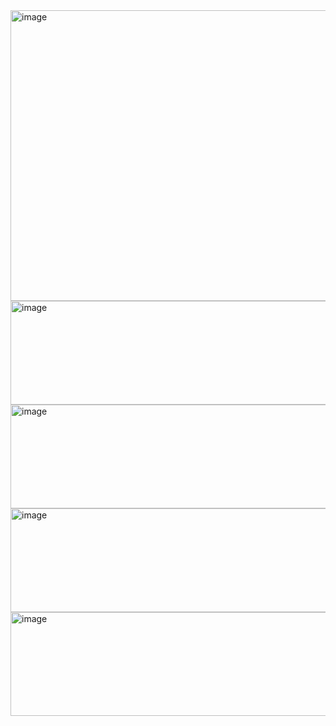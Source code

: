 <img width="615" height="465" alt="image" src="https://github.com/user-attachments/assets/5416f7d8-8ee0-47e4-b7ee-d6551173c445" />
<img width="556" height="166" alt="image" src="https://github.com/user-attachments/assets/31a06c86-87e8-442c-91a1-ce51815a442d" />
<img width="556" height="166" alt="image" src="https://github.com/user-attachments/assets/dcb9d2ee-7c3c-427e-8427-d8c53703696d" />
<img width="556" height="166" alt="image" src="https://github.com/user-attachments/assets/6588086a-8acb-4af7-a994-81e3682da7eb" />
<img width="556" height="166" alt="image" src="https://github.com/user-attachments/assets/0a51f8e5-fd37-414e-9780-94fcf32b7f99" />
